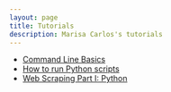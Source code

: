 ```yaml
---
layout: page
title: Tutorials
description: Marisa Carlos's tutorials
---
```


- [Command Line Basics](http://marisacarlos.com/pages/command-line-basics)
- [How to run Python scripts](https://marisacarlos.com/pages/how-to-run-python-file)
- [Web Scraping Part I: Python](http://marisacarlos.com/pages/web-scraping-python)

<!---
- 

--->
